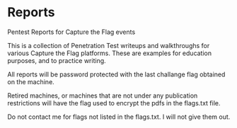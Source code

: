 # Reports
Pentest Reports for Capture the Flag events

This is a collection of Penetration Test writeups and walkthroughs for various Capture the Flag platforms.  These are examples for education purposes, and to practice writing.

All reports will be password protected with the last challange flag obtained on the machine.

Retired machines, or machines that are not under any publication restrictions will have the flag used to encrypt the pdfs in the flags.txt file.

Do not contact me for flags not listed in the flags.txt.  I will not give them out.
